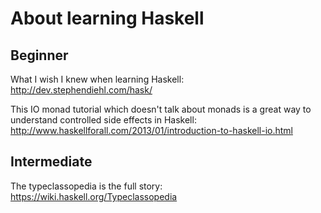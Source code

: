 # About learning Haskell

## Beginner

What I wish I knew when learning Haskell: http://dev.stephendiehl.com/hask/

This IO monad tutorial which doesn't talk about monads is a great way to understand controlled side effects in Haskell: http://www.haskellforall.com/2013/01/introduction-to-haskell-io.html

## Intermediate 

The typeclassopedia is the full story: https://wiki.haskell.org/Typeclassopedia